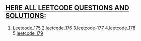## <u>HERE ALL LEETCODE QUESTIONS AND SOLUTIONS:</u>

1. [Leetcode_175](https://github.com/mantukumardeka/DataEngineering-Codes/blob/main/PySparkCodes/leetcode_175.py)
2.[leetcode_176](https://github.com/mantukumardeka/DataEngineering-Codes/blob/main/PySparkCodes/leetcode_176.py)
3.[leetcode-177]()
4.[leetcode_178](https://github.com/mantukumardeka/DataEngineering-Codes/blob/main/PySparkCodes/leetcode_178.py)
5.[leetcode_179](https://github.com/mantukumardeka/DataEngineering-Codes/blob/main/PySparkCodes/leetcode_179.py)